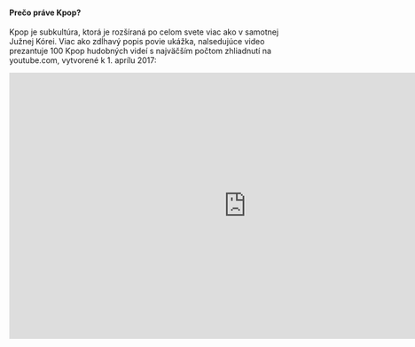 #### Prečo práve Kpop? 
Kpop je subkultúra, ktorá je rozšíraná po celom svete viac ako v samotnej Južnej Kórei. Viac ako zdĺhavý popis povie ukážka, nalsedujúce video prezantuje 100 Kpop hudobných videí s najväčším počtom zhliadnutí na youtube.com, vytvorené k 1. aprílu 2017: 
<iframe width="854" height="480" src="https://www.youtube.com/embed/4408NthSJis" frameborder="0" allowfullscreen></iframe>
	